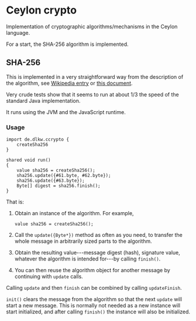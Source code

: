 # Ceylon crypto

Implementation of cryptographic algorithms/mechanisms in the Ceylon language.

For a start, the SHA-256 algorithm is implemented.

## SHA-256

This is implemented in a very straightforward way from the
description of the algorithm, see [Wikipedia entry](https://en.wikipedia.org/wiki/SHA-2) or
[this document](https://web.archive.org/web/20150315061807/http://csrc.nist.gov/groups/STM/cavp/documents/shs/sha256-384-512.pdf).

Very crude tests show that it seems to run at about 1/3 the speed of the standard Java implementation.

It runs using the JVM and the JavaScript runtime.

### Usage

```
import de.dlkw.ccrypto {
    createSha256
}
    
shared void run()
{
    value sha256 = createSha256();
    sha256.update({#61.byte, #62.byte});
    sha256.update({#63.byte});
    Byte[] digest = sha256.finish();
}
```

That is:

   1. Obtain an instance of the algorithm. For example,
          
       `value sha256 = createSha256();`
          
   2. Call the `update({Byte*})` method as often as you
       need, to transfer the whole message in arbitrarily
       sized parts to the algorithm.
       
   3. Obtain the resulting value---message digest (hash),
       signature value, whatever the algorithm is intended
       for---by calling `finish()`.
       
   4. You can then reuse the algorithm object for another
       message by continuing with `update` calls.
       
   Calling `update` and then `finish` can
   be combined by calling `updateFinish`.
   
   `init()` clears the message from the algorithm so that
   the next `update` will start a new message. This is normally
   not needed as a new instance will start initialized, and after calling
   `finish()` the instance will also be initialized.
